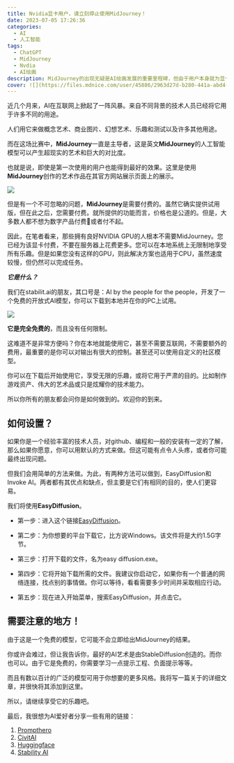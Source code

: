 ```yaml
---
title: Nvidia显卡用户，请立刻停止使用MidJourney！
date: 2023-07-05 17:26:36
categories:
  - AI
  - 人工智能
tags:
  - ChatGPT
  - MidJourney
  - Nvdia
  - AI绘画
description: MidJourney的出现无疑是AI绘画发展的重要里程碑，但由于用户本身就为显卡付费了，难以维持AI绘画的付费使用模式，显卡付费用户当然可以有更好的选择
cover: ![](https://files.mdnice.com/user/45886/2963d27d-b280-441a-abd4-0d4bc509347c.png)
---
```


近几个月来，AI在互联网上掀起了一阵风暴。来自不同背景的技术人员已经将它用于许多不同的用途。

人们用它来做概念艺术、商业图片、幻想艺术、乐趣和测试以及许多其他用途。

而在这场比赛中，**MidJourney**一直是主导者，这是英文**MidJourney**的人工智能模型可以产生超现实的艺术和巨大的对比度。

也就是说，即使是第一次使用的用户也能得到最好的效果。这里是使用**MidJourney**创作的艺术作品在其官方网站展示页面上的展示。


![](https://files.mdnice.com/user/45886/113b44dd-f675-414c-ac08-32cb99696294.png)

但是有一个不可忽略的问题，**MidJourney**是需要付费的。虽然它确实提供试用版，但在此之后，您需要付费。就所提供的功能而言，价格也是公道的。但是，大多数人都不想为数字产品付费🙂或者付不起。

因此，在笔者看来，那些拥有良好NVIDIA GPU的人根本不需要MidJourney。您已经为该显卡付费，不要在服务器上花费更多。您可以在本地系统上无限制地享受所有乐趣。但是如果您没有这样的GPU，则此解决方案也适用于CPU，虽然速度较慢，但仍然可以完成任务。

***它是什么？***

我们在stabilit.ai的朋友，其口号是：AI by the people for the people，开发了一个免费的开放式AI模型，你可以下载到本地并在你的PC上试用。

![](https://files.mdnice.com/user/45886/d60d0adc-c829-41da-a0e9-cf4beb09e307.png)

**它是完全免费的**，而且没有任何限制。

这难道不是非常方便吗？你在本地就能使用它，甚至不需要互联网，不需要额外的费用，最重要的是你可以对输出有很大的控制。甚至还可以使用自定义的社区模型。

你可以在下载后开始使用它，享受无限的乐趣，或将它用于严肃的目的。比如制作游戏资产、伟大的艺术品或只是炫耀你的技术能力。

所以你所有的朋友都会问你是如何做到的。欢迎你的到来。

## **如何设置？**
如果你是一个经验丰富的技术人员，对github、编程和一般的安装有一定的了解，那么如果你愿意，你可以用默认的方式来做。但这可能有点令人头疼，或者你可能最终出现问题。

但我们会用简单的方法来做。为此，有两种方法可以做到，EasyDiffusion和Invoke AI。两者都有其优点和缺点，但主要是它们有相同的目的，使人们更容易。

我们将使用**EasyDiffusion**。

- 第一步：进入这个链接[EasyDiffusion](https://stable-diffusion-ui.github.io/docs/installation/)。

- 第二步：为你想要的平台下载它，比方说Windows。该文件将是大约1.5G字节。

- 第三步：打开下载的文件，名为easy diffusion.exe。

- 第四步：它将开始下载所需的文件。我建议你启动它，如果你有一个普通的网络连接，找点别的事情做。你可以等待，看看需要多少时间并采取相应行动。

- 第五步：现在进入开始菜单，搜索EasyDiffusion，并点击它。


## 需要注意的地方！
由于这是一个免费的模型，它可能不会立即给出MidJourney的结果。

你或许会难过，但让我告诉你，最好的AI艺术是由StableDiffusion创造的。而你也可以。由于它是免费的，你需要学习一点提示工程、负面提示等等。

而且有数以百计的广泛的模型可用于你想要的更多风格。我将写一篇关于的详细文章，并很快将其添加到这里。

所以，请继续享受它的乐趣吧。

最后，我很想为AI爱好者分享一些有用的链接：

1. [Prompthero](https://prompthero.com/)
2. [CivitAI](https://civitai.com/)
3. [Huggingface](https://huggingface.co/)
4. [Stability AI](https://stability.ai/)
